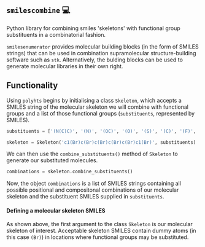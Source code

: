   ## `smilescombine` :computer:
Python library for combining smiles 'skeletons' with functional group substituents in a combinatorial fashion.

`smilesenumerator` provides molecular building blocks (in the form of SMILES strings) that can be used in combination 
supramolecular structure-building software such as `stk`. Alternatively, the bulding blocks can be used to generate molecular
libraries in their own right.

## Functionality
Using `polyhts` begins by initialising a class `Skeleton`, which accepts a SMILES string of the molecular skeleton we will
combine with functional groups and a list of those functional groups (`substituents`, represented by SMILES).

```python
substituents = ['(N(C)C)', '(N)', '(OC)', '(O)', '(S)', '(C)', '(F)', '(Cl)', '(CC)', '(C=O)', '(C(=O)OC)']

skeleton = Skeleton('c1(Br)c(Br)c(Br)c(Br)c(Br)c1(Br)', substituents)
```

We can then use the `combine_substituents()` method of `Skeleton` to generate our substituted molecules. 
```python
combinations = skeleton.combine_substituents()
```
Now, the object `combinations` is a list of SMILES strings containing all possible positional and compositonal
combinations of our molecular skeleton and the substituent SMILES supplied in `substituents`.

#### Defining a molecular skeleton SMILES
As shown above, the first argument to the class `Skeleton` is our molecular skeleton of interest. Acceptable
skeleton SMILES contain dummy atoms (in this case `(Br)`) in locations where functional groups may be substituted.



